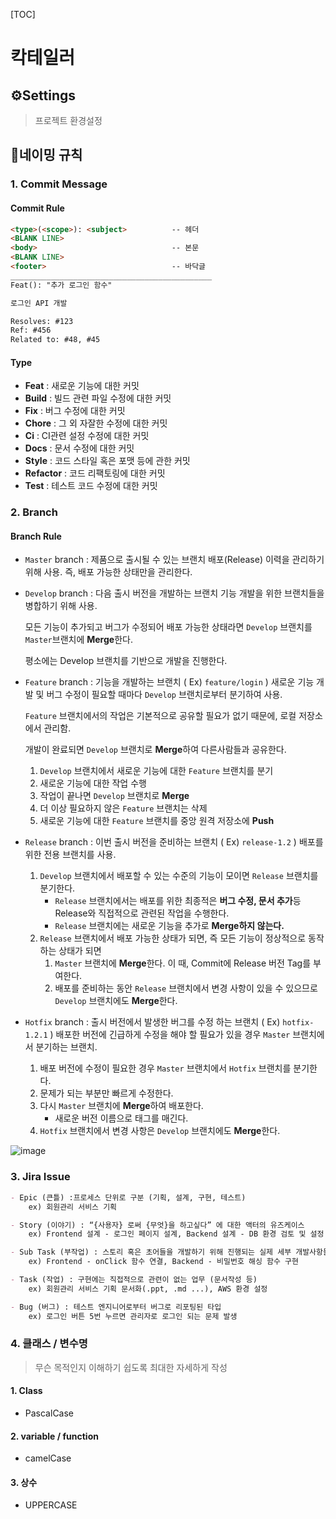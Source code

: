 [TOC]

# 칵테일러

## ⚙Settings

> 프로젝트 환경설정







## 📃네이밍 규칙

### 1. Commit Message

#### Commit Rule

```markdown
<type>(<scope>): <subject>          -- 헤더
<BLANK LINE>
<body>                              -- 본문
<BLANK LINE>
<footer>                            -- 바닥글
_____________________________________________
Feat(): "추가 로그인 함수"

로그인 API 개발

Resolves: #123
Ref: #456
Related to: #48, #45
```

#### Type

- **Feat** : 새로운 기능에 대한 커밋
- **Build** : 빌드 관련 파일 수정에 대한 커밋
- **Fix** : 버그 수정에 대한 커밋
- **Chore** : 그 외 자잘한 수정에 대한 커밋
- **Ci** : CI관련 설정 수정에 대한 커밋
- **Docs** : 문서 수정에 대한 커밋
- **Style** : 코드 스타일 혹은 포맷 등에 관한 커밋
- **Refactor** :  코드 리팩토링에 대한 커밋
- **Test** : 테스트 코드 수정에 대한 커밋

### 2. Branch

#### Branch Rule

- `Master` branch : 제품으로 출시될 수 있는 브랜치
	배포(Release) 이력을 관리하기 위해 사용. 즉, 배포 가능한 상태만을 관리한다.
- `Develop` branch : 다음 출시 버전을 개발하는 브랜치
	기능 개발을 위한 브랜치들을 병합하기 위해 사용.
	
	모든 기능이 추가되고 버그가 수정되어 배포 가능한 상태라면 `Develop` 브랜치를 `Master`브랜치에 **Merge**한다.
	
	평소에는 Develop 브랜치를 기반으로 개발을 진행한다.
- `Feature` branch : 기능을 개발하는 브랜치 ( Ex) `feature/login` )
	새로운 기능 개발 및 버그 수정이 필요할 때마다 `Develop` 브랜치로부터 분기하여 사용.

	`Feature` 브랜치에서의 작업은 기본적으로 공유할 필요가 없기 때문에, 로컬 저장소에서 관리함.

	개발이 완료되면 `Develop` 브랜치로 **Merge**하여 다른사람들과 공유한다.

	1. `Develop` 브랜치에서 새로운 기능에 대한 `Feature` 브랜치를 분기
	2. 새로운 기능에 대한 작업 수행
	3. 작업이 끝나면 `Develop` 브랜치로 **Merge**
	4. 더 이상 필요하지 않은 `Feature` 브랜치는 삭제
	5. 새로운 기능에 대한 `Feature` 브랜치를 중앙 원격 저장소에 **Push**
- `Release` branch : 이번 출시 버전을 준비하는 브랜치 ( Ex) `release-1.2` )
	배포를 위한 전용 브랜치를 사용.

	1. `Develop` 브랜치에서 배포할 수 있는 수준의 기능이 모이면 `Release` 브랜치를 분기한다.
		- `Release` 브랜치에서는 배포를 위한 최종적은 **버그 수정, 문서 추가**등 Release와 직접적으로 관련된 작업을 수행한다.
		- `Release` 브랜치에는 새로운 기능을 추가로 **Merge하지 않는다.**
	2. `Release` 브랜치에서 배포 가능한 상태가 되면, 즉 모든 기능이 정상적으로 동작하는 상태가 되면
		1. `Master` 브랜치에 **Merge**한다. 이 때, Commit에 Release 버전 Tag를 부여한다.
		2. 배포를 준비하는 동안 `Release` 브랜치에서 변경 사항이 있을 수 있으므로 `Develop` 브랜치에도 **Merge**한다.
- `Hotfix` branch : 출시 버전에서 발생한 버그를 수정 하는 브랜치 ( Ex) `hotfix-1.2.1` )
	배포한 버전에 긴급하게 수정을 해야 할 필요가 있을 경우 `Master` 브랜치에서 분기하는 브랜치.

	1. 배포 버전에 수정이 필요한 경우 `Master` 브랜치에서 `Hotfix` 브랜치를 분기한다.
	2. 문제가 되는 부분만 빠르게 수정한다.
	3. 다시 `Master` 브랜치에 **Merge**하여 배포한다.
		- 새로운 버전 이름으로 태그를 매긴다.
	4. `Hotfix` 브랜치에서 변경 사항은 `Develop` 브랜치에도 **Merge**한다.

![image](https://user-images.githubusercontent.com/64021540/126275065-b6c8624e-36de-41b8-90e4-8df422cd2b62.png)

### 3. Jira Issue

```markdown
- Epic (큰틀) :프로세스 단위로 구분 (기획, 설계, 구현, 테스트)
    ex) 회원관리 서비스 기획

- Story (이야기) : “{사용자} 로써 {무엇}을 하고싶다” 에 대한 액터의 유즈케이스
    ex) Frontend 설계 - 로그인 페이지 설계, Backend 설계 - DB 환경 검토 및 설정

- Sub Task (부작업) : 스토리 혹은 초어들을 개발하기 위해 진행되는 실제 세부 개발사항들
    ex) Frontend - onClick 함수 연결, Backend - 비밀번호 해싱 함수 구현

- Task (작업) : 구현에는 직접적으로 관련이 없는 업무 (문서작성 등)
    ex) 회원관리 서비스 기획 문서화(.ppt, .md ...), AWS 환경 설정

- Bug (버그) : 테스트 엔지니어로부터 버그로 리포팅된 타입
    ex) 로그인 버튼 5번 누르면 관리자로 로그인 되는 문제 발생
```



### 4. 클래스 / 변수명

> 무슨 목적인지 이해하기 쉽도록 최대한 자세하게 작성

#### 1. Class

- PascalCase

#### 2. variable / function

- camelCase

#### 3. 상수

- UPPERCASE

